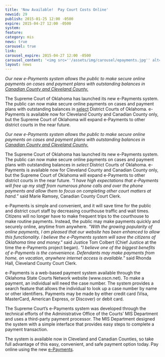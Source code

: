 ```yaml
---
title: 'Now Available!  Pay Court Costs Online'
newsid: 29
publish: 2015-01-25 12:00 -0500
expire: 2015-04-27 12:00 -0500
system: 
feature: 
category: mis
news: true
carousel: true
link: 
carousel_expire: 2015-04-27 12:00 -0500
carousel_content: '<img src=''/assets/img/carousel/epayments.jpg'' alt=''Now Available!  Pay Court Costs Online'' />'
layout: news
---
```

<p><i>Our new e-Payments system allows the public to make secure online payments on cases and payment plans with outstanding balances in <u>Canadian County and Cleveland County.</u></i></p>
<p>The Supreme Court of Oklahoma has launched its new e-Payments system.  The public can now make secure online payments on cases and payment plans with outstanding balances in <u>select</u> District Courts of Oklahoma.   e-Payments is available now for Cleveland County and Canadian County only, but the Supreme Court of Oklahoma will expand  e-Payments to other district courts in the near future.</p>
 <!--more-->
<p><i>Our new e-Payments system allows the public to make secure online payments on cases and payment plans with outstanding balances in <u>Canadian County and Cleveland County.</u></i></p><p>The Supreme Court of Oklahoma has launched its new e-Payments system. The public can now make secure online payments on cases and payment plans with outstanding balances in <i>select</i> District Courts of Oklahoma. e-Payments is available now for Cleveland County and Canadian County only, but the Supreme Court of Oklahoma will expand e-Payments to other district courts in the near future. <i>“I have high expectations that e-Payments will free up my staff from numerous phone calls and over the phone payments and allow them to focus on completing other court matters at hand.”</i> said Marie Ramsey, Canadian County Court Clerk. </p><p>e-Payments is simple and convenient, and it will save time for the public and district court staff by decreasing courthouse traffic and wait times. Citizens will no longer have to make frequent trips to the courthouse to make routine payments. Instead, the public may make payments quickly and securely online, anytime from anywhere. <i>"With the growing popularity of online payments, I am pleased that our website has been enhanced to allow this functionality. I believe the e-Payments system will save the citizens of Oklahoma time and money."</i> said Justice Tom Colbert (Chief Justice at the time the e-Payments project began). <i>"I believe one of the biggest benefits of e-Payments is the convenience. Defendants may make payments from home, on vacation, anywhere internet access is available."</i> said Rhonda Hall, Cleveland County Court Clerk.</p><p>e-Payments is a web-based payment system available through the Oklahoma State Courts Network website (www.oscn.net). To make a payment, an individual will need the case number. The system provides a search feature that allows the individual to look up a case number by name or other identifiers. Payments may be made by either credit card (Visa, MasterCard, American Express, or Discover) or debit card. </p><p>The Supreme Court’s e-Payments system was developed through the technical efforts of the Administrative Office of the Courts’ MIS Department and uses a third-party payment processor. The MIS Department designed the system with a simple interface that provides easy steps to complete a payment transaction.</p><p>The system is available now in Cleveland and Canadian Counties, so take full advantage of this easy, convenient, and safe payment option today. Pay online using the new <a href="https://www.oscn.net/epayments/">e-Payments</a>.</p>